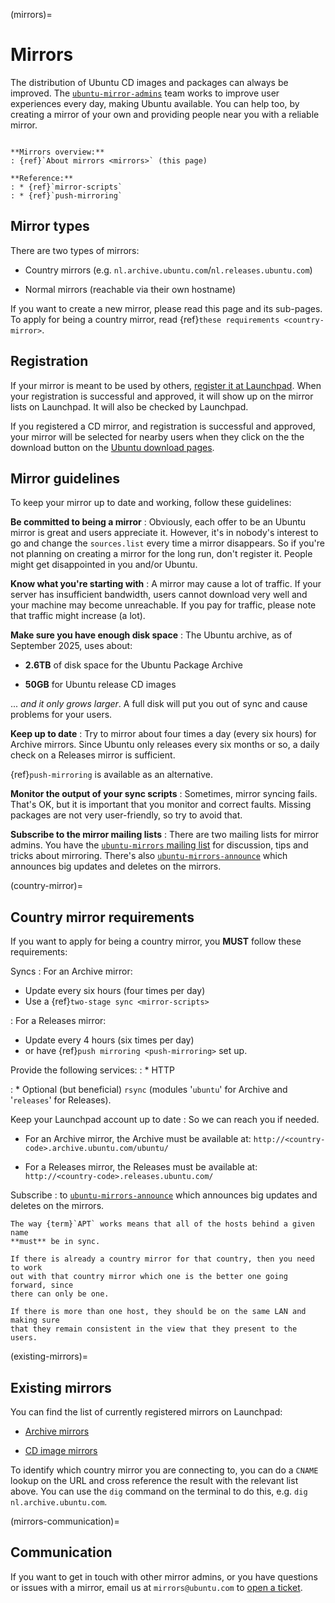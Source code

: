 (mirrors)=
# Mirrors

The distribution of Ubuntu CD images and packages can always be improved. The
[`ubuntu-mirror-admins`](https://launchpad.net/~ubuntu-mirror-admins) team works
to improve user experiences every day, making Ubuntu available. You can help
too, by creating a mirror of your own and providing people near you with a
reliable mirror.


```{admonition} **Mirrors** series

**Mirrors overview:**
: {ref}`About mirrors <mirrors>` (this page)

**Reference:**
: * {ref}`mirror-scripts`
: * {ref}`push-mirroring`
```


## Mirror types

There are two types of mirrors:

* Country mirrors (e.g. `nl.archive.ubuntu.com`/`nl.releases.ubuntu.com`)

* Normal mirrors (reachable via their own hostname)

If you want to create a new mirror, please read this page and its sub-pages.
To apply for being a country mirror, read
{ref}`these requirements <country-mirror>`.


## Registration

If your mirror is meant to be used by others,
[register it at Launchpad](https://launchpad.net/ubuntu/+newmirror/+login).
When your registration is successful and approved, it will show up on the mirror
lists on Launchpad. It will also be checked by Launchpad.

If you registered a CD mirror, and registration is successful and approved, your
mirror will be selected for nearby users when they click on the the download
button on the [Ubuntu download pages](https://www.ubuntu.com/download).


## Mirror guidelines

To keep your mirror up to date and working, follow these guidelines:

**Be committed to being a mirror**
: Obviously, each offer to be an Ubuntu mirror is great and users appreciate it.
  However, it's in nobody's interest to go and change the `sources.list` every
  time a mirror disappears. So if you're not planning on creating a mirror for
  the long run, don't register it. People might get disappointed in you and/or
  Ubuntu.

**Know what you're starting with**
: A mirror may cause a lot of traffic. If your server has insufficient
  bandwidth, users cannot download very well and your machine may become
  unreachable. If you pay for traffic, please note that traffic might increase
  (a lot).

**Make sure you have enough disk space**
: The Ubuntu archive, as of September 2025, uses about:

  * **2.6TB** of disk space for the Ubuntu Package Archive

  * **50GB** for Ubuntu release CD images

  ... *and it only grows larger*. A full disk will put you out of sync and
  cause problems for your users. 

**Keep up to date**
: Try to mirror about four times a day (every six hours) for Archive mirrors.
  Since Ubuntu only releases every six months or so, a daily check on a Releases
  mirror is sufficient.
  
  {ref}`push-mirroring` is available as an alternative.

**Monitor the output of your sync scripts**
: Sometimes, mirror syncing fails. That's OK, but it is important that you
  monitor and correct faults. Missing packages are not very user-friendly, so
  try to avoid that.

**Subscribe to the mirror mailing lists**
: There are two mailing lists for mirror admins. You have the
  [`ubuntu-mirrors` mailing list](https://lists.ubuntu.com/mailman/listinfo/ubuntu-mirrors)
  for discussion, tips and tricks about mirroring. There's also
  [`ubuntu-mirrors-announce`](https://lists.ubuntu.com/mailman/listinfo/ubuntu-mirrors-announce)
  which announces big updates and deletes on the mirrors.


(country-mirror)=
## Country mirror requirements

If you want to apply for being a country mirror, you **MUST** follow these
requirements:

Syncs
: For an Archive mirror:
  * Update every six hours (four times per day)
  * Use a {ref}`two-stage sync <mirror-scripts>`

: For a Releases mirror:
  * Update every 4 hours (six times per day)
  * or have {ref}`push mirroring <push-mirroring>` set up.

Provide the following services:
: * HTTP

: * Optional (but beneficial) `rsync` (modules '`ubuntu`' for Archive and
  '`releases`' for Releases).

Keep your Launchpad account up to date
: So we can reach you if needed.

  * For an Archive mirror, the Archive must be available at:
    `http://<country-code>.archive.ubuntu.com/ubuntu/`

  * For a Releases mirror, the Releases must be available at:
    `http://<country-code>.releases.ubuntu.com/`

Subscribe
: to [`ubuntu-mirrors-announce`](https://lists.ubuntu.com/mailman/listinfo/ubuntu-mirrors-announce)
  which announces big updates and deletes on the mirrors.


```{note}
The way {term}`APT` works means that all of the hosts behind a given name
**must** be in sync.

If there is already a country mirror for that country, then you need to work
out with that country mirror which one is the better one going forward, since
there can only be one.

If there is more than one host, they should be on the same LAN and making sure
that they remain consistent in the view that they present to the users.
```


(existing-mirrors)=
## Existing mirrors

You can find the list of currently registered mirrors on Launchpad:

* [Archive mirrors](https://launchpad.net/ubuntu/+archivemirrors)

* [CD image mirrors](https://launchpad.net/ubuntu/+cdmirrors)

To identify which country mirror you are connecting to, you can do a `CNAME`
lookup on the URL and cross reference the result with the relevant list above.
You can use the `dig` command on the terminal to do this, e.g.
`dig nl.archive.ubuntu.com`.


(mirrors-communication)=
## Communication

If you want to get in touch with other mirror admins, or you have questions or
issues with a mirror, email us at `mirrors@ubuntu.com` to
[open a ticket](https://rt.ubuntu.com).

